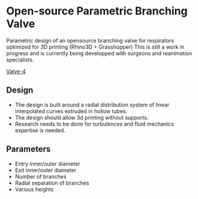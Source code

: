 # Open-source Parametric Branching Valve

Parametric design of an opensource branching valve for respirators optimized for 3D printing (Rhino3D + Grasshopper)
This is still a work in progress and is currently being developped with surgeons and reanimation specialists.

[Valve-4](assets/images/valve-4.png)

## Design

- The design is built around a radial distribution system of linear interpolated curves extruded in hollow tubes.
- The design should allow 3d printing without supports.
- Research needs to be done for turbulences and fluid mechanics expertise is needed.

## Parameters

- Entry inner/outer diameter
- Exit inner/outer diameter
- Number of branches
- Radial separation of branches
- Various heights
